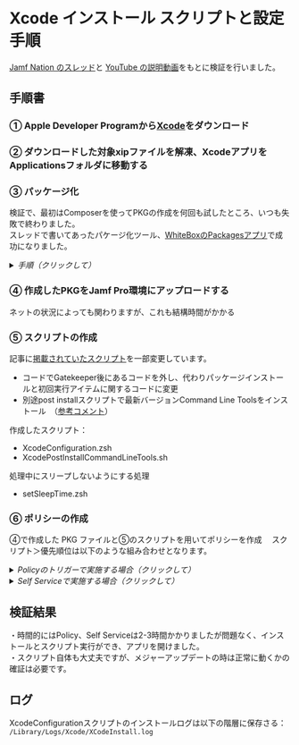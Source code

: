 # Xcode インストール スクリプトと設定手順

[Jamf Nation のスレッド](https://community.jamf.com/t5/jamf-pro/using-jamf-to-deploy-xcode-13-2-1-for-macos-12-3-monterey/td-p/264108)と [YouTube の説明動画](https://www.youtube.com/watch?v=FAqE-KiNJKs)をもとに検証を行いました。

## 手順書

### ① Apple Developer Programから[Xcode](https://developer.apple.com/download/all/?q=Xcode)をダウンロード

### ② ダウンロードした対象xipファイルを解凍、XcodeアプリをApplicationsフォルダに移動する

### ③ パッケージ化
検証で、最初はComposerを使ってPKGの作成を何回も試したところ、いつも失敗で終わりました。  
スレッドで書いてあったパケージ化ツール、[WhiteBoxのPackagesアプリ](http://s.sudre.free.fr/Software/Packages/about.html)で成功になりました。  
<details>
  <summary><i>手順（クリックして）</i></summary>
  <ul>
    <li>Raw Packageを選択</li>
    <li>プロジェクト名・プロジェクトフォルダを入力</li>
    <li>プロジェクト作成後はSettingsタブに移動</li>
    <li>Options ＞ Require admin password for installationのチェックを外す</li>
    <li>Payloadタブに移動</li>
    <li>Contentsの中にあるApplicationsを選択し、左下の「＋」ボタンを押下</li>
    <li>/Applications/Xcodeを選択</li>
    <li>右横にあるAttributes欄のGroupをwheelに変更(Composerと同様に）</li>
    <li>メニューのFile > Save</li>
    <li>メニューのBuild > Build</li>
    <br>
    <span>Build完了まで待つ　（Xcodeの場合、時間がかかる)</span>
    <br>
    <span>※ Build完了後、プロジェクトフォルダ内にあるbuildフォルダで作成したPKGが表示される</span>
  </ul>
</details>

### ④ 作成したPKGをJamf Pro環境にアップロードする
ネットの状況によっても関わりますが、これも結構時間がかかる

### ⑤ スクリプトの作成
記事に[掲載されていたスクリプト](https://community.jamf.com/t5/jamf-pro/using-jamf-to-deploy-xcode-13-2-1-for-macos-12-3-monterey/m-p/264108/highlight/true#M242859)を一部変更しています。
- コードでGatekeeper後にあるコードを外し、代わりパッケージインストールと初回実行アイテムに関するコードに変更
- 別途post installスクリプトで最新バージョンCommand Line Toolsをインストール　（[参考コメント](https://community.jamf.com/t5/jamf-pro/using-jamf-to-deploy-xcode-13-2-1-for-macos-12-3-monterey/m-p/273267/highlight/true#M248780)）  
  
作成したスクリプト：  
- XcodeConfiguration.zsh
- XcodePostInstallCommandLineTools.sh
  
処理中にスリープしないようにする処理
- setSleepTime.zsh

### ⑥ ポリシーの作成
④で作成した PKG ファイルと⑤のスクリプトを用いてポリシーを作成
　スクリプト＞優先順位は以下のような組み合わせとなります。

<details>
  <summary><i>Policyのトリガーで実施する場合（クリックして）</i></summary>
  <ul>
    <li>setSleepTimeをBefore実行</li>
    <li>XcodeConfigurationをAfter実行</li>
    <li>XcodePostInstallCommandLineToolsをAfter実行</li>
  </ul>
</details> 		

<details>
  <summary><i>Self Serviceで実施する場合（クリックして）</i></summary>
  <ul>
    <li>XcodeConfigurationをAfter実行</li>
    <li>XcodePostInstallCommandLineToolsをAfter実行</li>
  </ul>
</details> 

## 検証結果
・時間的にはPolicy、Self Serviceは2-3時間かかりましたが問題なく、インストールとスクリプト実行ができ、アプリを開けました。  
・スクリプト自体も大丈夫ですが、メジャーアップデートの時は正常に動くかの確証は必要です。  

## ログ
XcodeConfigurationスクリプトのインストールログは以下の階層に保存さる：  
```/Library/Logs/Xcode/XCodeInstall.log```
